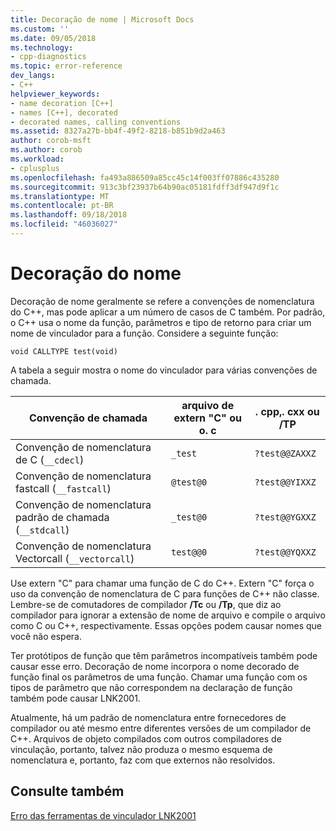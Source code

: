 ```yaml
---
title: Decoração de nome | Microsoft Docs
ms.custom: ''
ms.date: 09/05/2018
ms.technology:
- cpp-diagnostics
ms.topic: error-reference
dev_langs:
- C++
helpviewer_keywords:
- name decoration [C++]
- names [C++], decorated
- decorated names, calling conventions
ms.assetid: 8327a27b-bb4f-49f2-8218-b851b9d2a463
author: corob-msft
ms.author: corob
ms.workload:
- cplusplus
ms.openlocfilehash: fa493a886509a85cc45c14f003ff07886c435280
ms.sourcegitcommit: 913c3bf23937b64b90ac05181fdff3df947d9f1c
ms.translationtype: MT
ms.contentlocale: pt-BR
ms.lasthandoff: 09/18/2018
ms.locfileid: "46036027"
---
```

# <a name="name-decoration"></a>Decoração do nome

Decoração de nome geralmente se refere a convenções de nomenclatura do C++, mas pode aplicar a um número de casos de C também. Por padrão, o C++ usa o nome da função, parâmetros e tipo de retorno para criar um nome de vinculador para a função. Considere a seguinte função:

```
void CALLTYPE test(void)
```

A tabela a seguir mostra o nome do vinculador para várias convenções de chamada.

|Convenção de chamada|arquivo de extern "C" ou o. c|. cpp,. cxx ou /TP|
|------------------------|---------------------------|------------------------|
|Convenção de nomenclatura de C (`__cdecl`)|`_test`|`?test@@ZAXXZ`|
|Convenção de nomenclatura fastcall (`__fastcall`)|`@test@0`|`?test@@YIXXZ`|
|Convenção de nomenclatura padrão de chamada (`__stdcall`)|`_test@0`|`?test@@YGXXZ`|
|Convenção de nomenclatura Vectorcall (`__vectorcall`)|`test@@0`|`?test@@YQXXZ`|

Use extern "C" para chamar uma função de C do C++. Extern "C" força o uso da convenção de nomenclatura de C para funções de C++ não classe. Lembre-se de comutadores de compilador **/Tc** ou **/Tp**, que diz ao compilador para ignorar a extensão de nome de arquivo e compile o arquivo como C ou C++, respectivamente. Essas opções podem causar nomes que você não espera.

Ter protótipos de função que têm parâmetros incompatíveis também pode causar esse erro. Decoração de nome incorpora o nome decorado de função final os parâmetros de uma função. Chamar uma função com os tipos de parâmetro que não correspondem na declaração de função também pode causar LNK2001.

Atualmente, há um padrão de nomenclatura entre fornecedores de compilador ou até mesmo entre diferentes versões de um compilador de C++. Arquivos de objeto compilados com outros compiladores de vinculação, portanto, talvez não produza o mesmo esquema de nomenclatura e, portanto, faz com que externos não resolvidos.

## <a name="see-also"></a>Consulte também

[Erro das ferramentas de vinculador LNK2001](../../error-messages/tool-errors/linker-tools-error-lnk2001.md)